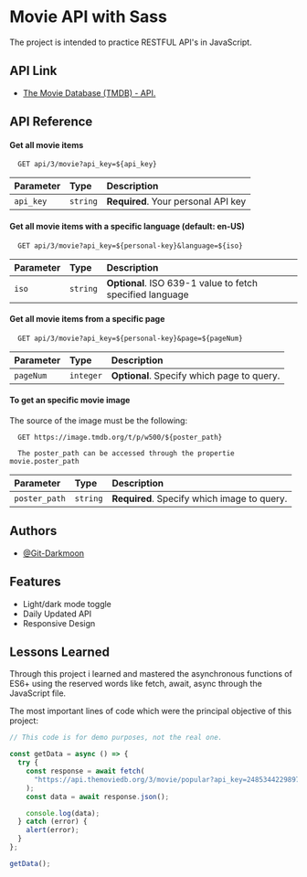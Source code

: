 # Movie API with Sass

The project is intended to practice RESTFUL API's in JavaScript.

## API Link

- [The Movie Database (TMDB) - API.](https://developers.themoviedb.org/3/movies/get-popular-movies)

## API Reference

#### Get all movie items

```http
  GET api/3/movie?api_key=${api_key}
```

| Parameter | Type     | Description                         |
| :-------- | :------- | :---------------------------------- |
| `api_key` | `string` | **Required**. Your personal API key |

#### Get all movie items with a specific language (default: en-US)

```http
  GET api/3/movie?api_key=${personal-key}&language=${iso}
```

| Parameter | Type     | Description                                               |
| :-------- | :------- | :-------------------------------------------------------- |
| `iso`     | `string` | **Optional**. ISO 639-1 value to fetch specified language |

#### Get all movie items from a specific page

```http
  GET api/3/movie?api_key=${personal-key}&page=${pageNum}
```

| Parameter | Type      | Description                                |
| :-------- | :-------- | :----------------------------------------- |
| `pageNum` | `integer` | **Optional**. Specify which page to query. |

#### To get an specific movie image

The source of the image must be the following:

```http
  GET https://image.tmdb.org/t/p/w500/${poster_path}

  The poster_path can be accessed through the propertie movie.poster_path
```

| Parameter     | Type     | Description                                 |
| :------------ | :------- | :------------------------------------------ |
| `poster_path` | `string` | **Required**. Specify which image to query. |

## Authors

- [@Git-Darkmoon](https://github.com/Git-Darkmoon)

## Features

- Light/dark mode toggle
- Daily Updated API
- Responsive Design

## Lessons Learned

Through this project i learned and mastered the
asynchronous functions of ES6+ using the reserved words like
fetch, await, async through the JavaScript file.

The most important lines of code which were the
principal objective of this project:

```javascript
// This code is for demo purposes, not the real one.

const getData = async () => {
  try {
    const response = await fetch(
      "https://api.themoviedb.org/3/movie/popular?api_key=24853442298977a0118226709d68cfa8&language=en-US&page=1"
    );
    const data = await response.json();

    console.log(data);
  } catch (error) {
    alert(error);
  }
};

getData();
```
